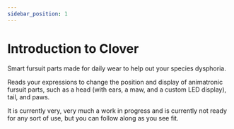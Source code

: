 ```yaml
---
sidebar_position: 1
---
```


# Introduction to Clover

Smart fursuit parts made for daily wear to help out your species dysphoria.

Reads your expressions to change the position and display of animatronic fursuit parts, such as a head (with ears, a maw, and a custom LED display), tail, and paws. 

It is currently very, very much a work in progress and is currently not ready for any sort of use, but you can follow along as you see fit.
